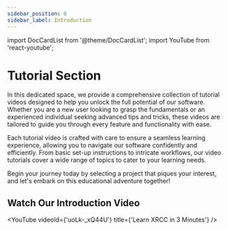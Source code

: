 ```yaml
---
sidebar_position: 0
sidebar_label: Introduction
---
```


import DocCardList from '@theme/DocCardList';
import YouTube from 'react-youtube';

#   Tutorial Section

In this dedicated space, we provide a comprehensive collection of tutorial videos designed to help you unlock the full potential of our software. Whether you are a new user looking to grasp the fundamentals or an experienced individual seeking advanced tips and tricks, these videos are tailored to guide you through every feature and functionality with ease.

Each tutorial video is crafted with care to ensure a seamless learning experience, allowing you to navigate our software confidently and efficiently. From basic set-up instructions to intricate workflows, our video tutorials cover a wide range of topics to cater to your learning needs.

Begin your journey today by selecting a project that piques your interest, and let's embark on this educational adventure together!


## Watch Our Introduction Video

<YouTube
  videoId={'uoLk-_xQ44U'}
  title={'Learn XRCC in 3 Minutes'}
/>

<!-- <DocCardList category="tutorial"/> -->
